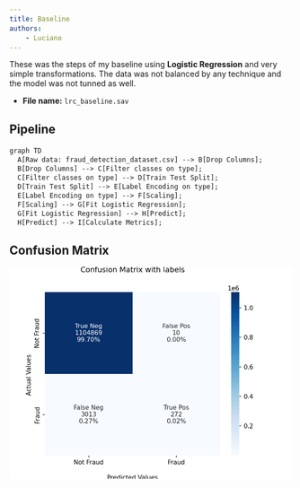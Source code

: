```yaml
---
title: Baseline
authors:
    - Luciano
---
```


These was the steps of my baseline using **Logistic Regression** and very simple transformations. The data was not balanced by any technique and the model was not tunned as well. 

- **File name:** `lrc_baseline.sav`

## Pipeline

```mermaid
graph TD
  A[Raw data: fraud_detection_dataset.csv] --> B[Drop Columns];
  B[Drop Columns] --> C[Filter classes on type];
  C[Filter classes on type] --> D[Train Test Split];
  D[Train Test Split] --> E[Label Encoding on type];
  E[Label Encoding on type] --> F[Scaling];
  F[Scaling] --> G[Fit Logistic Regression];
  G[Fit Logistic Regression] --> H[Predict];
  H[Predict] --> I[Calculate Metrics];
```

## Confusion Matrix

![confusion-matrix](imgs/lrc_baseline.png)
